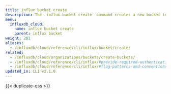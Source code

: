 ```yaml
---
title: influx bucket create
description: The `influx bucket create` command creates a new bucket in InfluxDB.
menu:
  influxdb_cloud:
    name: influx bucket create
    parent: influx bucket
weight: 201
aliases:
  - /influxdb/cloud/reference/cli/influx/bucket/create/
related:
  - /influxdb/cloud/organizations/buckets/create-buckets/
  - /influxdb/cloud/reference/cli/influx/#provide-required-authentication-credentials, influx CLI—Provide required authentication credentials
  - /influxdb/cloud/reference/cli/influx/#flag-patterns-and-conventions, influx CLI—Flag patterns and conventions
updated_in: CLI v2.1.0
---
```


{{< duplicate-oss >}}

